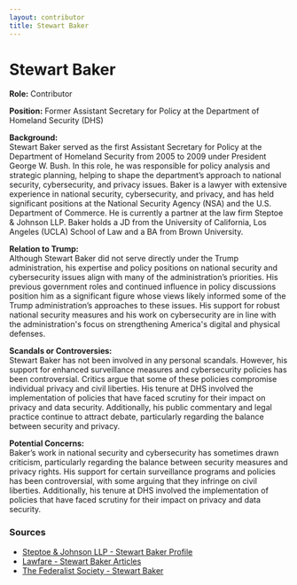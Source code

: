 ```yaml
---
layout: contributor  
title: Stewart Baker  
---
```


# Stewart Baker

**Role:** Contributor

**Position:** Former Assistant Secretary for Policy at the Department of Homeland Security (DHS)

**Background:**  
Stewart Baker served as the first Assistant Secretary for Policy at the Department of Homeland Security from 2005 to 2009 under President George W. Bush. In this role, he was responsible for policy analysis and strategic planning, helping to shape the department’s approach to national security, cybersecurity, and privacy issues. Baker is a lawyer with extensive experience in national security, cybersecurity, and privacy, and has held significant positions at the National Security Agency (NSA) and the U.S. Department of Commerce. He is currently a partner at the law firm Steptoe & Johnson LLP. Baker holds a JD from the University of California, Los Angeles (UCLA) School of Law and a BA from Brown University.

**Relation to Trump:**  
Although Stewart Baker did not serve directly under the Trump administration, his expertise and policy positions on national security and cybersecurity issues align with many of the administration’s priorities. His previous government roles and continued influence in policy discussions position him as a significant figure whose views likely informed some of the Trump administration’s approaches to these issues. His support for robust national security measures and his work on cybersecurity are in line with the administration's focus on strengthening America's digital and physical defenses.

**Scandals or Controversies:**  
Stewart Baker has not been involved in any personal scandals. However, his support for enhanced surveillance measures and cybersecurity policies has been controversial. Critics argue that some of these policies compromise individual privacy and civil liberties. His tenure at DHS involved the implementation of policies that have faced scrutiny for their impact on privacy and data security. Additionally, his public commentary and legal practice continue to attract debate, particularly regarding the balance between security and privacy.

**Potential Concerns:**  
Baker’s work in national security and cybersecurity has sometimes drawn criticism, particularly regarding the balance between security measures and privacy rights. His support for certain surveillance programs and policies has been controversial, with some arguing that they infringe on civil liberties. Additionally, his tenure at DHS involved the implementation of policies that have faced scrutiny for their impact on privacy and data security.

### Sources
- [Steptoe & Johnson LLP - Stewart Baker Profile](https://www.steptoe.com/en/lawyers/stewart-baker.html)
- [Lawfare - Stewart Baker Articles](https://www.lawfaremedia.org/article/stewart-baker-announces-results-privies)
- [The Federalist Society - Stewart Baker](https://fedsoc.org/contributors/stewart-baker)
